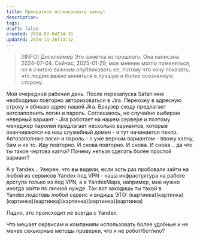 ```yaml
---
title: Прекратите использовать капчу!
description: 
tags: 
draft: false
created: 2024-07-04T14:31
updated: 2024-11-26T13:12
---
```


> [!INFO] Дисклеймер
> Это заметка из прошлого. Она написана 2024-07-04. Сейчас, 2025-01-29, мое мнение могло поменяться, но я считаю важным опубликовать ее, потому что хочу показать, что людям важно меняться в лучшую и более осознанную сторону.

Мой очередной рабочий день. После перезапуска Safari мне необходимо повторно авторизоваться в Jira. Перехожу в адресную строку и вбиваю адрес нашей Jira. Браузер сходу предлагает автозаполнить логин и пароль. Соглашаюсь, но случайно выбираю неверный вариант - Jira работает на нашем сервере и поэтому менеджер паролей предлагает несколько вариантов, которые оканчиваются на наш служебный домен - и тут начинается пекло.
Автозаполняю логин и пароль - с уже верным вариантом - ввожу капчу, бам и не то.
Иду повторно. И снова повторно. И снова. И снова... да что ты такое чертова капча? Почему нельзя сделать более простой вариант?

А у Yandex... Уверен, что вы видели, если хоть раз пробовали зайти на любой из сервисов Yandex под VPN - наша инфрастуктура на работе доступа только из под VPN, а в YandexMaps, например, мне нужно иногда зайти по личной нужде. Так вот заходишь ты такой в Yandex.*подставь любой сервис* и видишь ЭТО:
(картинка)(картинка)(картинка)(картинка)(картинка)(картинка)(картинка)

Ладно, это происходит не всегда с Yandex.

Что мешает сервисам и компаниям использовать более удобные и не менее секьюрные методы проверки, что я не робот/бот/нло?